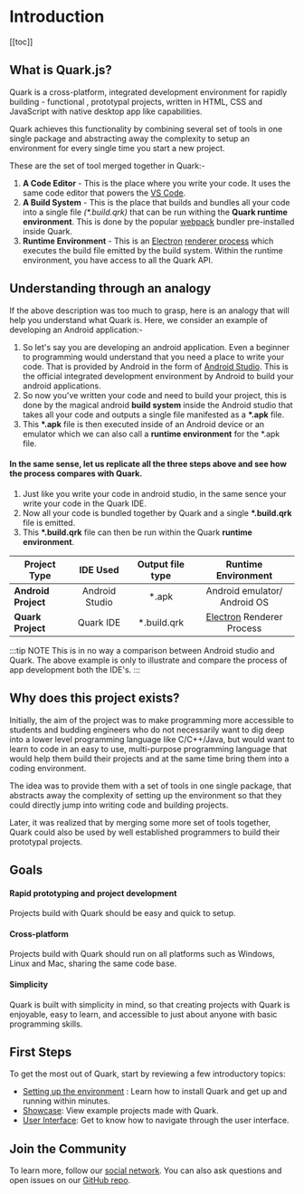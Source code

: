 # Introduction

[[toc]]

## What is Quark.js?
Quark is a cross-platform, integrated development environment for rapidly building - functional , prototypal projects, written in HTML, CSS and JavaScript with native desktop app like capabilities. 

<!-- Quark allows you to make multiple dashboards with native app like capabilities without actully building an app -->

Quark achieves this functionality by combining several set of tools in one single package and abstracting away the complexity to setup an environment for every single time you start a new project.

These are the set of tool merged together in Quark:-

1. __A Code Editor__ - This is the place where you write your code. It uses the same code editor that powers the [VS Code](https://code.visualstudio.com/).
2. __A Build System__ - This is the place that builds and bundles all your code into a single file _(*.build.qrk)_ that can be run withing the __Quark runtime environment__. This is done by the popular [webpack](https://webpack.js.org/) bundler pre-installed inside Quark.
3. __Runtime Environment__ - This is an [Electron](https://electronjs.org) [renderer process](https://electronjs.org/docs/tutorial/application-architecture#main-and-renderer-processes) which executes the build file emitted by the build system. Within the runtime environment, you have access to all the Quark API.

## Understanding through an analogy
If the above description was too much to grasp, here is an analogy that will help you understand what Quark is. Here, we consider an example of developing an Android application:-

1. So let's say you are developing an android application. Even a beginner to programming would understand that you need a place to write your code. That is provided by Android in the form of [Android Studio](https://developer.android.com/studio). This is the official integrated development environment by Android to build your android applications.
2. So now you've written your code and need to build your project, this is done by the magical android __build system__ inside the Android studio that takes all your code and outputs a single file manifested as a __*.apk__ file.
3. This __*.apk__ file is then executed inside of an Android device or an emulator which we can also call a  __runtime environment__ for the *.apk file.

#### In the same sense, let us replicate all the three steps above and see how the process compares with Quark.

1. Just like you write your code in android studio, in the same sence your write your code in the Quark IDE.
2. Now all your code is bundled together by Quark and a single __*.build.qrk__ file is emitted.
3. This __*.build.qrk__ file can then be run within the Quark __runtime environment__. 


| Project Type        |    IDE Used    | Output file type |                 Runtime Environment                 |
| ------------------- | :------------: | :--------------: | :-------------------------------------------------: |
| __Android Project__ | Android Studio |      *.apk       |            Android emulator/ Android OS             |
| __Quark Project__   |   Quark IDE    |   *.build.qrk    | [Electron](https://electronjs.org) Renderer Process |

:::tip NOTE
This is in no way a comparison between Android studio and Quark. The above example is only to illustrate and compare the process of app development both the IDE's.
:::


## Why does this project exists?
Initially, the aim of the project was to make programming more accessible to students and budding engineers who do not necessarily want to dig deep into a lower level programming language like C/C++/Java, but would want to learn to code in an easy to use, multi-purpose programming language that would help them build their projects and at the same time bring them into a coding environment.

The idea was to provide them with a set of tools in one single package, that abstracts away the complexity of setting up the environment so that they could directly jump into writing code and building projects.

Later, it was realized that by merging some more set of tools together, Quark could also be used by well established programmers to build their prototypal projects.

<!-- Initially, the aim of the project was to provide students and budding engineers new to coding with a set of tools  -->



## Goals

#### Rapid prototyping and project development
Projects build with Quark should be easy and quick to setup.

#### Cross-platform
Projects build with Quark should run on all platforms such as Windows, Linux and Mac, sharing the same code base.

#### Simplicity
Quark is built with simplicity in mind, so that creating projects with Quark is enjoyable, easy to learn, and accessible to just about anyone with basic programming skills.


<!--  -->

<!-- ## Releases
Quark releases frequently. We release when there are significant bug fixes, new APIs or are updating versions of Electron or Node.js. -->

<!-- ## Versioning
Once Quark releases in beta phase, it will follow [semver](https://semver.org/). Before that no gurantees are made that the API will be changed in a backwards compatible way. -->

## First Steps
To get the most out of Quark, start by reviewing a few introductory topics:
* [Setting up the environment](/guide/setup.md) : Learn how to install Quark and get up and running within minutes.
* [Showcase](/guide/showcase.md): View example projects made with Quark.
* [User Interface](/guide/user-interface.md): Get to know how to navigate through the user interface.



## Join the Community
To learn more, follow our [social network](https://social.quarkjs.io). You can also ask questions and open issues on our [GitHub repo](https://github.com/Nishkalkashyap/Quark-docs).


<!-- Android Studio is the official integrated development environment for Google's Android operating system, built on JetBrains' IntelliJ IDEA software and designed specifically for Android development. It is available for download on Windows, macOS and Linux based operating systems. -->